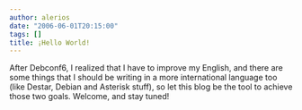 ```yaml
---
author: alerios
date: "2006-06-01T20:15:00"
tags: []
title: ¡Hello World!
---
```


After Debconf6, I realized that I have to improve my English, and there are some things that I should be writing in a more international language too (like Destar, Debian and Asterisk stuff), so let this blog be the tool to achieve those two goals. Welcome, and stay tuned!
